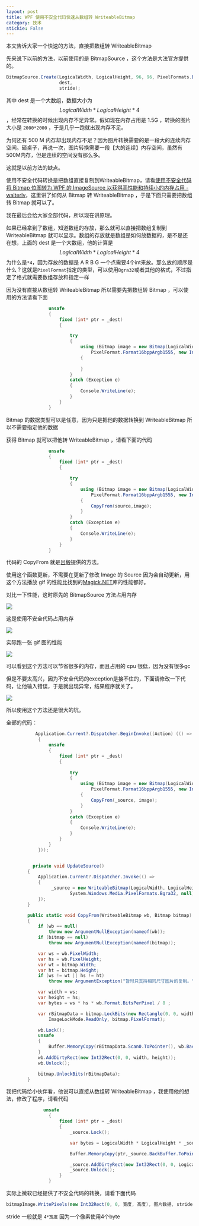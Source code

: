 ```yaml
---
layout: post
title: WPF 使用不安全代码快速从数组转 WriteableBitmap 
category: 技术 
stickie: False
---
```


本文告诉大家一个快速的方法，直接把数组转 WriteableBitmap 

<!--more-->
<!-- csdn -->

先来说下以前的方法，以前使用的是 BitmapSource ，这个方法是大法官方提供的。

```csharp
BitmapSource.Create(LogicalWidth, LogicalHeight, 96, 96, PixelFormats.Bgra32, null,
                    dest,
                    stride);
```

其中 dest 是一个大数组，数据大小为 $$ LogicalWidth*LogicalHeight*4 $$ ，经常在转换的时候出现内存不足异常。假如现在内存占用是 1.5G ，转换的图片大小是 `2000*2000` ，于是几乎一跑就出现内存不足。

为何还有 500 M 内存却出现内存不足？因为图片转换需要的是一段大的连续内存空间。砸桌子，再说一次，图片转换需要一段【大的连续】内存空间，虽然有500M内存，但是连续的空间没有那么多。

这就是以前方法的缺点。

使用不安全代码转换是把数组直接复制到WriteableBitmap，请看[使用不安全代码将 Bitmap 位图转为 WPF 的 ImageSource 以获得高性能和持续小的内存占用 - walterlv](https://walterlv.github.io/post/convert-bitmap-to-imagesource-using-unsafe-method.html )，这里讲了如何从 Bitmap 转 WriteableBitmap ，于是下面只需要把数组转 Bitmap 就可以了。

我在最后会给大家全部代码，所以现在讲原理。

如果已经拿到了数组，知道数组的存放，那么就可以直接把数组复制到 WriteableBitmap 就可以显示。数组的存放就是数组是如何放数据的，是不是还在想，上面的 dest 是一个大数组，他的计算是
$$ LogicalWidth*LogicalHeight*4 $$ 为什么是`*4`，因为存放的数据是 A R B G 一个点需要4个int来放。那么放的顺序是什么？这就是`PixelFormat`指定的类型，可以使用`Bgra32`或者其他的格式，不过指定了格式就需要数组存放和指定一样

因为没有直接从数组转 WriteableBitmap 所以需要先把数组转 Bitmap ，可以使用的方法请看下面

```csharp
                unsafe
                {
                    fixed (int* ptr = _dest)
                    {

                        try
                        {
                            using (Bitmap image = new Bitmap(LogicalWidth, LogicalHeight, LogicalWidth * 4,
                                PixelFormat.Format16bppArgb1555, new IntPtr(ptr)))
                            {
                               
                            }
                        }
                        catch (Exception e)
                        {
                            Console.WriteLine(e);
                        }
                    }
                }
```

Bitmap 的数据类型可以是任意，因为只是把他的数据转换到 WriteableBitmap 所以不需要指定他的数据

获得 Bitmap 就可以把他转 WriteableBitmap ，请看下面的代码

```csharp
                unsafe
                {
                    fixed (int* ptr = _dest)
                    {

                        try
                        {
                            using (Bitmap image = new Bitmap(LogicalWidth, LogicalHeight, LogicalWidth * 4,
                                PixelFormat.Format16bppArgb1555, new IntPtr(ptr)))
                            {
                                CopyFrom(source,image);
                            }
                        }
                        catch (Exception e)
                        {
                            Console.WriteLine(e);
                        }
                    }
                }
```

代码的 CopyFrom 就是[吕毅](https://walterlv.github.io/post/convert-bitmap-to-imagesource-using-unsafe-method.html)提供的方法。

使用这个函数更新，不需要在更新了修改 Image 的 Source 因为会自动更新，用这个方法播放 gif 的性能比找到的[Magick.NET](http://lindexi.github.io/lindexi/post/wpf-%E5%A6%82%E4%BD%95%E4%BD%BF%E7%94%A8-Magick.NET-%E6%92%AD%E6%94%BE-gif-%E5%9B%BE%E7%89%87.html)库的性能都好。

对比一下性能，这时原先的 BitmapSource 方法占用内存

![](http://7xqpl8.com1.z0.glb.clouddn.com/34fdad35-5dfe-a75b-2b4b-8c5e313038e2%2F2017119165352.jpg)

这是使用不安全代码占用内存

![](http://7xqpl8.com1.z0.glb.clouddn.com/34fdad35-5dfe-a75b-2b4b-8c5e313038e2%2F20171110102410.jpg)

实际跑一张 gif 图的性能

![](http://7xqpl8.com1.z0.glb.clouddn.com/34fdad35-5dfe-a75b-2b4b-8c5e313038e2%2F2017%25E5%25B9%25B411%25E6%259C%258810%25E6%2597%25A5%2520111339.gif)

可以看到这个方法可以节省很多的内存，而且占用的 cpu 很低，因为没有很多gc

但是不要太高兴，因为不安全代码的exception是接不住的，下面请修改一下代码，让他输入错误，于是就出现异常，结果程序就关了。

![](http://7xqpl8.com1.z0.glb.clouddn.com/34fdad35-5dfe-a75b-2b4b-8c5e313038e2%2F20171110102647.jpg)

所以使用这个方法还是很大的坑。

全部的代码：

```csharp
           Application.Current?.Dispatcher.BeginInvoke((Action) (() =>
            {
                unsafe
                {
                    fixed (int* ptr = _dest)
                    {
                       
                        try
                        {
                            using (Bitmap image = new Bitmap(LogicalWidth, LogicalHeight, LogicalWidth * 4,
                                PixelFormat.Format16bppArgb1555, new IntPtr(ptr)))
                            {
                                CopyFrom(_source, image);
                            }
                        }
                        catch (Exception e)
                        {
                            Console.WriteLine(e);
                        }
                    }
                }
            }));


          private void UpdateSource()
        {
            Application.Current?.Dispatcher.Invoke(() =>
            {
                 _source = new WriteableBitmap(LogicalWidth, LogicalHeight, 96, 96,
                        System.Windows.Media.PixelFormats.Bgra32, null);
            });
        }

        public static void CopyFrom(WriteableBitmap wb, Bitmap bitmap)
        {
            if (wb == null)
                throw new ArgumentNullException(nameof(wb));
            if (bitmap == null)
                throw new ArgumentNullException(nameof(bitmap));

            var ws = wb.PixelWidth;
            var hs = wb.PixelHeight;
            var wt = bitmap.Width;
            var ht = bitmap.Height;
            if (ws != wt || hs != ht)
                throw new ArgumentException("暂时只支持相同尺寸图片的复制。");

            var width = ws;
            var height = hs;
            var bytes = ws * hs * wb.Format.BitsPerPixel / 8 ;

            var rBitmapData = bitmap.LockBits(new Rectangle(0, 0, width, height),
                ImageLockMode.ReadOnly, bitmap.PixelFormat);

            wb.Lock();
            unsafe
            {
                Buffer.MemoryCopy(rBitmapData.Scan0.ToPointer(), wb.BackBuffer.ToPointer(), bytes, bytes);
            }
            wb.AddDirtyRect(new Int32Rect(0, 0, width, height));
            wb.Unlock();

            bitmap.UnlockBits(rBitmapData);
        }
```

我把代码给小伙伴看，他说可以直接从数组转 WriteableBitmap ，我使用他的想法，修改了程序，请看代码

```csharp
              unsafe
                {
                    fixed (int* ptr = _dest)
                    {
                        _source.Lock();

                        var bytes = LogicalWidth * LogicalHeight * _source.Format.BitsPerPixel / 8;

                        Buffer.MemoryCopy(ptr,_source.BackBuffer.ToPointer(), bytes, bytes);

                        _source.AddDirtyRect(new Int32Rect(0, 0, LogicalWidth, LogicalHeight));
                        _source.Unlock();
                    }
                }
```

实际上微软已经提供了不安全代码的转换，请看下面代码

```csharp
bitmapImage.WritePixels(new Int32Rect(0, 0, 宽度, 高度), 图片数据, stride, 0)
```

stride 一般就是 `4*宽度` 因为一个像素使用4个byte




 
